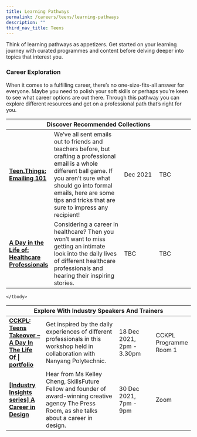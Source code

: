 ```yaml
---
title: Learning Pathways
permalink: /careers/teens/learning-pathways
description: ""
third_nav_title: Teens
---
```

Think of learning pathways as appetizers. Get started on your learning journey with curated programmes and content before delving deeper into topics that interest you.

<h3 class="has-text-ruby"><b>Career Exploration</b></h3>
When it comes to a fulfilling career, there’s no one-size-fits-all answer for everyone. Maybe you need to polish your soft skills or perhaps you’re keen to see what career options are out there. Through this pathway you can explore different resources and get on a professional path that’s right for you.

<div class="horizontal-scroll">
  <table class="generic-table">
    <thead>
      <tr>
        <th colspan="4" class="is-uppercase has-text-ruby">Discover Recommended Collections</th>
      </tr>
    </thead>
    <tbody>
      <tr>
        <td style="width: 20%;"><a href="https://www.go.gov.sg/teenthings" target="_blank" class="has-text-ruby"><b>Teen.Things: Emailing 101</b></a></td>
        <td style="width: 40%;">We’ve all sent emails out to friends and teachers before, but crafting a professional email is a whole different ball game. If you aren’t sure what should go into formal emails, here are some tips and tricks that are sure to impress any recipient!</td>
        <td style="width: 20%;">Dec 2021</td>
        <td style="width: 20%;">TBC</td>
      </tr>
      <tr>
        <td><a href="#" target="_blank" class="has-text-ruby"><b>A Day in the Life of: Healthcare Professionals</b></a></td>
        <td>Considering a career in healthcare? Then you won’t want to miss getting an intimate look into the daily lives of different healthcare professionals and hearing their inspiring stories.</td>
        <td>TBC</td>
        <td>TBC</td>
      </tr>
    </tbody>
  </table>
</div>

<div class="horizontal-scroll">
  <table class="generic-table">
    <thead>
      <tr>
        <th colspan="4" class="is-uppercase has-text-ruby">Explore With Industry Speakers And Trainers</th>
      </tr>
    </thead>
    <tbody>
      <tr>
        <td style="width: 20%;"><a href="http://go.gov.sg/nlb-teensprogs" target="_blank" class="has-text-ruby"><b>CCKPL: Teens Takeover – A Day In The Life Of | portfolio</b></a></td>
        <td style="width: 40%;">Get inspired by the daily experiences of different professionals in this workshop held in collaboration with Nanyang Polytechnic.</td>
        <td style="width: 20%;">18 Dec 2021,<br>2pm - 3.30pm</td>
        <td style="width: 20%;">CCKPL<br>Programme<br>Room 1</td>
      </tr>
      <tr>
        <td><a href="#" target="_blank" class="has-text-ruby"><b>[Industry Insights series] A Career in Design</b></a></td>
        <td>Hear from Ms Kelley Cheng, SkillsFuture Fellow and founder of award-winning creative agency The Press Room, as she talks about a career in design.</td>
        <td>30 Dec 2021,<br>7pm - 9pm</td>
        <td>Zoom</td>
      </tr>
      
    </tbody>
  </table>
</div>